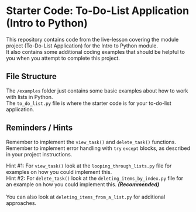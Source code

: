 # Starter Code: To-Do-List Application (Intro to Python)
This repository contains code from the live-lesson covering the module project (To-Do-List Application) for the Intro to Python module.
<br>It also contains some additional coding examples that should be helpful to you when you attempt to complete this project.

## File Structure
The ``/examples`` folder just contains some basic examples about how to work with lists in Python.
<br>The ``to_do_list.py`` file is where the starter code is for your to-do-list application.

## Reminders / Hints
Remember to implement the ``view_task()`` and ``delete_task()`` functions.
Remember to implement error handling with ``try`` ``except`` blocks, as described in your project instructions.

Hint #1: For ``view_task()`` look at the ``looping_through_lists.py`` file for examples on how you could implement this.
<br>Hint #2: For ``delete_task()`` look at the ``deleting_items_by_index.py`` file for an example on how you could implement this. <b><i>(Recommended)</b></i> 
<br><br>You can also look at ``deleting_items_from_a_list.py`` for additional approaches. 
